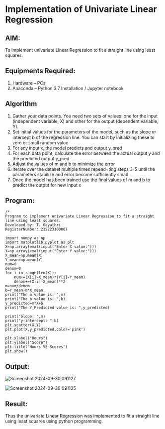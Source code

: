 # Implementation of Univariate Linear Regression
## AIM:
To implement univariate Linear Regression to fit a straight line using least squares.

## Equipments Required:
1. Hardware – PCs
2. Anaconda – Python 3.7 Installation / Jupyter notebook

## Algorithm
1. Gather your data points. You need two sets of values: one for the input (independent variable, X) and other for the output (dependent variable, Y).
2. Set initial values for the parameters of the model, such as the slope 𝑚
intercept b of the regression line. You can start by initializing these to zero or small random value
3. For any input x, the model predicts and output y_pred
4. For each data point, calculate the error between the actual output y and the predicted output y_pred
5. Adjust the values of m and b to minimize the error
6. Iterate over the dataset multiple times repead=ting steps 3-5 until the parameters stabilize and error become sufficiently small
7. Once the model has been trained use the final values of m and b to predict the output for new input x

## Program:
```
/*
Program to implement univariate Linear Regression to fit a straight line using least squares.
Developed by: T. Gayathri
RegisterNumber: 212223100007

import numpy as np
import matplotlib.pyplot as plt
X=np.array(eval(input("Enter X value:")))
Y=np.array(eval(input("Enter Y value:")))
X_mean=np.mean(X)
Y_mean=np.mean(Y)
num=0
denom=0
for i in range(len(X)):
    num+=(X[i]-X_mean)*(Y[i]-Y_mean)
    denom+=(X[i]-X_mean)**2
m=num/denom
b=Y_mean-m*X_mean
print("The m value is: ",m)
print("The b value is: ",b)
y_predicted=m*X+b
print("The Y_Predicted value is: ",y_predicted)

print("Slope: ",m)
print("y-intercept: ",b)
plt.scatter(X,Y)
plt.plot(X,y_predicted,color='pink')

plt.xlabel("Hours")
plt.ylabel("Score")
plt.title("Hours VS Scores")
plt.show()

```

## Output:

![Screenshot 2024-09-30 091127](https://github.com/user-attachments/assets/e78d565b-2d38-4649-b0ea-c42eb933c4c8)

![Screenshot 2024-09-30 091135](https://github.com/user-attachments/assets/282709db-0508-46cf-940d-36e7cbdcb6a2)



## Result:
Thus the univariate Linear Regression was implemented to fit a straight line using least squares using python programming.
